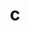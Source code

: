 ---
title: "c"
head: "under the hood - C"
map: "/coming-soon.png"
coming-soon-flag: "true" # true or false
---